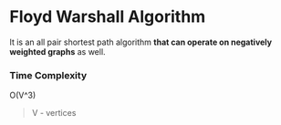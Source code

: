 # Floyd Warshall Algorithm
It is an all pair shortest path algorithm __that can operate on negatively weighted graphs__ as well.
### Time Complexity
O(V^3)
 > V - vertices <br>